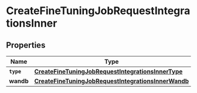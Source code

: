 

# CreateFineTuningJobRequestIntegrationsInner


## Properties

Name | Type | Description | Notes
------------ | ------------- | ------------- | -------------
**`type`** | [**CreateFineTuningJobRequestIntegrationsInnerType**](CreateFineTuningJobRequestIntegrationsInnerType.md) |  | 
**wandb** | [**CreateFineTuningJobRequestIntegrationsInnerWandb**](CreateFineTuningJobRequestIntegrationsInnerWandb.md) |  | 




